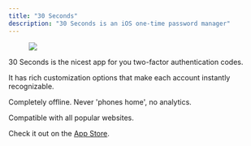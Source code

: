 ```yaml
---
title: "30 Seconds"
description: "30 Seconds is an iOS one-time password manager"
---
```


<figure>
    <img class="squircle" src="/img/thirty-seconds-icon.png"/>
</figure>


30 Seconds is the nicest app for you two-factor authentication codes.

It has rich customization options that make each account instantly recognizable.

Completely offline. Never 'phones home', no analytics.

Compatible with all popular websites.

Check it out on the [App Store](https://apps.apple.com/us/app/30-seconds-2fa-codes/id1619631829).
